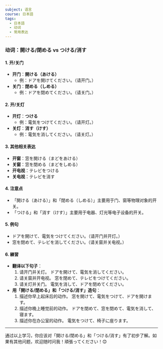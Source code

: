 ```yaml
---
subject: 语言
course: 日本語
tags:
  - 日本語
  - 动词
  - 常用表达
---
```


### 动词：開ける/閉める vs つける/消す

#### 1. **开/关门**
   - **开门**：**開ける（あける）**
     - 例：ドアを開けてください。（请开门。）
   - **关门**：**閉める（しめる）**
     - 例：ドアを閉めてください。（请关门。）

#### 2. **开/关灯**
   - **开灯**：**つける**
     - 例：電気をつけてください。（请开灯。）
   - **关灯**：**消す（けす）**
     - 例：電気を消してください。（请关灯。）

#### 3. **其他相关表达**
   - **开窗**：窓を開ける（まどをあける）
   - **关窗**：窓を閉める（まどをしめる）
   - **开电视**：テレビをつける
   - **关电视**：テレビを消す

#### 4. **注意点**
   - 「開ける（あける）」和「閉める（しめる）」主要用于门、窗等物理对象的开关。
   - 「つける」和「消す（けす）」主要用于电器、灯光等电子设备的开关。

#### 5. **例句**
   - ドアを開けて、電気をつけてください。（请开门并开灯。）
   - 窓を閉めて、テレビを消してください。（请关窗并关电视。）

#### 6. **練習**
   - **翻译以下句子**：
     1. 请开门并关灯。
	     ドアを開けて、電気を消してください。
     2. 请关窗并开电视。
	     窓を閉めて、テレビをつけてください。
     3. 请关灯并关门。
	     電気を消して、ドアを閉めてください。
   - **用「開ける/閉める」和「つける/消す」造句**：
     1. 描述你早上起床后的动作。
	     窓を開けて、電気をつけて、ドアを開けます。
     2. 描述你晚上睡觉前的动作。
	     ドアを閉めて、窓を閉めて、電気を消して、寝ます。
     3. 描述你在办公室的动作。
	     電気をつけて、椅子に座ります。

---

通过以上学习，你应该对「開ける/閉める」和「つける/消す」有了初步了解。如果有其他问题，欢迎随时问我！頑張ってください！😊